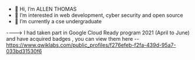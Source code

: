- 👋 Hi, I’m ALLEN THOMAS
- 👀 I’m interested in web development, cyber security and open source
- 🌱 I’m currently a cse undergraduate

----> I had taken  part in Google Cloud Ready program 2021 (April to June) and have acquired badges , you can view them here  -- https://www.qwiklabs.com/public_profiles/f276efeb-f2fa-439d-95a7-033bd31530f6

<!---
coding-sorcerer-1/coding-sorcerer-1 is a ✨ special ✨ repository because its `README.md` (this file) appears on your GitHub profile.
You can click the Preview link to take a look at your changes.
--->
